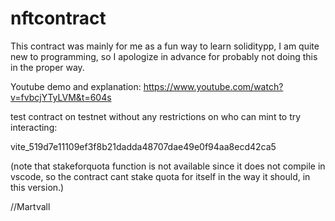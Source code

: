 # nftcontract

This contract was mainly for me as a fun way to learn soliditypp, I am quite new to programming, so I apologize in advance for probably not doing this in the proper way.

Youtube demo and explanation: https://www.youtube.com/watch?v=fvbcjYTyLVM&t=604s

test contract on testnet without any restrictions on who can mint to try interacting: 

vite_519d7e11109ef3f8b21dadda48707dae49e0f94aa8ecd42ca5

(note that stakeforquota function is not available since it does not compile in vscode, so the contract cant stake quota for itself in the way it should, in this version.)

//Martvall
